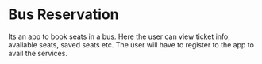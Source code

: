# Bus Reservation
Its an app to book seats in a bus. Here the user can view ticket info, available seats, saved seats etc. The user will have to register to the app to avail the services.
